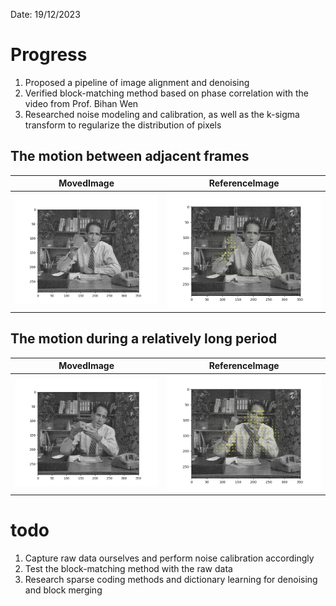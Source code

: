 Date: 19/12/2023
# Progress
1. Proposed a pipeline of image alignment and denoising
2. Verified block-matching method based on phase correlation with the video from Prof. Bihan Wen
3. Researched noise modeling and calibration, as well as the k-sigma transform to regularize the distribution of pixels

## The motion between adjacent frames
|MovedImage|ReferenceImage|
|:----:|:-------:|
|![the 30th frame](/Docs/Image_results/moved_frame_30.png)|![the 29th frame](/Docs/Image_results/reference_frame_29.png)|


## The motion during a relatively long period
|MovedImage|ReferenceImage|
|:-----:|:------:|
|![the 45th_frame](/Docs/Image_results/moved_frame_45.png)|![the 40th_frame](/Docs/Image_results/reference_frame_40.png)|


 # todo
 1. Capture raw data ourselves and perform noise calibration accordingly
 2. Test the block-matching method with the raw data
 3. Research sparse coding methods and dictionary learning for denoising and block merging
